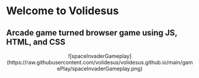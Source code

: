 # Welcome to Volidesus
## Arcade game turned browser game using JS, HTML, and CSS
<p align="center">![spaceInvaderGameplay](https://raw.githubusercontent.com/volidesus/volidesus.github.io/main/gamePlay/spaceInvaderGameplay.png)</p>

